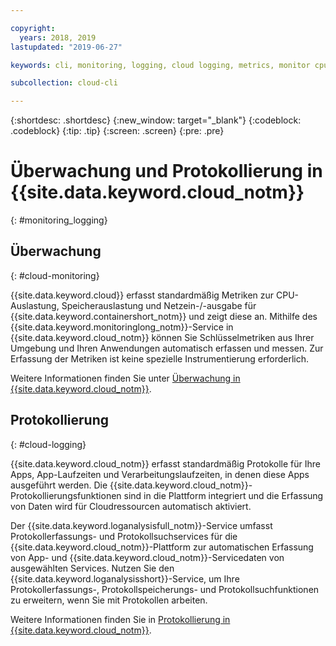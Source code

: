 ```yaml
---

copyright:
  years: 2018, 2019
lastupdated: "2019-06-27"

keywords: cli, monitoring, logging, cloud logging, metrics, monitor cpu, monitor usage, memory utilization, runtime logging

subcollection: cloud-cli

---
```


{:shortdesc: .shortdesc}
{:new_window: target="_blank"}
{:codeblock: .codeblock}
{:tip: .tip}
{:screen: .screen}
{:pre: .pre}

# Überwachung und Protokollierung in {{site.data.keyword.cloud_notm}}
{: #monitoring_logging}

## Überwachung
{: #cloud-monitoring}

{{site.data.keyword.cloud}} erfasst standardmäßig Metriken zur CPU-Auslastung, Speicherauslastung und Netzein-/-ausgabe für {{site.data.keyword.containershort_notm}} und zeigt diese an. Mithilfe des {{site.data.keyword.monitoringlong_notm}}-Service in {{site.data.keyword.cloud_notm}} können Sie Schlüsselmetriken aus Ihrer Umgebung und Ihren Anwendungen automatisch erfassen und messen. Zur Erfassung der Metriken ist keine spezielle Instrumentierung erforderlich.

Weitere Informationen finden Sie unter [Überwachung in {{site.data.keyword.cloud_notm}}](/docs/services/cloud-monitoring?topic=cloud-monitoring-monitoring_ov#monitoring_ov).

## Protokollierung
{: #cloud-logging}

{{site.data.keyword.cloud_notm}} erfasst standardmäßig Protokolle für Ihre Apps, App-Laufzeiten und Verarbeitungslaufzeiten, in denen diese Apps ausgeführt werden. Die {{site.data.keyword.cloud_notm}}-Protokollierungsfunktionen sind in die Plattform integriert und die Erfassung von Daten wird für Cloudressourcen automatisch aktiviert. 

Der {{site.data.keyword.loganalysisfull_notm}}-Service umfasst Protokollerfassungs- und Protokollsuchservices für die {{site.data.keyword.cloud_notm}}-Plattform zur automatischen Erfassung von App- und {{site.data.keyword.cloud_notm}}-Servicedaten von ausgewählten Services. Nutzen Sie den {{site.data.keyword.loganalysisshort}}-Service, um Ihre Protokollerfassungs-, Protokollspeicherungs- und Protokollsuchfunktionen zu erweitern, wenn Sie mit Protokollen arbeiten.

Weitere Informationen finden Sie in [Protokollierung in {{site.data.keyword.cloud_notm}}](/docs/services/Log-Analysis-with-LogDNA?topic=LogDNA-getting-started#getting-started).
